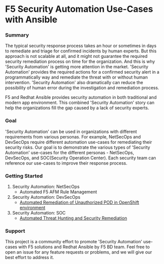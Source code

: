 # F5 Security Automation Use-Cases with Ansible

### Summary
The typical security response process takes an hour or sometimes in days to remediate and triage for confirmed incidents by human experts. But this approach is not scalable at all, and it might not guarantee the required security remediation process on time for the organization. And this is why 'Security Automation' is getting more attention in the market. 'Security Automation' provides the required actions for a confirmed security alert in a programmatically way and remediate the threat with or without human intervention. 'Security Automation' also dramatically can reduce the possibility of human error during the investigation and remediation process. 

F5 and Redhat Ansible provides security automation in both traditional and modern app environment. This combined 'Security Automation' story can help the organizations fill the gap caused by a lack of security experts.   

### Goal
'Security Automation' can be used in organizations with different requirements from various personas. For example, NetSecOps and DevSecOps require different automation use-cases for remediating their security risks. Our goal is to demonstrate the various types of 'Security Automation' use-cases for the different personas - NetSecOps, DevSecOps, and SOC(Security Operation Center). Each security team can reference our use-cases to improve their response process.  

### Getting Started
1. Security Automation: NetSecOps
    - Automated F5 AFM Rule Management
2. Security Automation: DevSecOps
    - [Automated Remediation of Unauthorized POD in OpenShift environment](https://github.com/network1211/f5-security-automation-ansible/blob/master/devsecops/malicious_pod/README.md) 
3. Security Automation: SOC
    - [Automated Threat Hunting and Security Remediation](https://github.com/network1211/f5-security-automation-ansible/blob/master/soc/threat_hunting/README.md)

### Support
This project is a community effort to promote 'Security Automation' use-cases with F5 solutions and Redhat Ansible by F5 BD team. Feel free to open an issue for any feature requests or problems, and we will give our best effort to address it.

